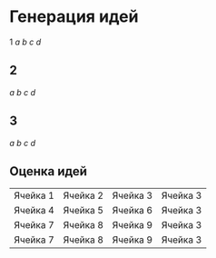 <h1>Генерация идей</h1
<h2>1</h2>
<em>a</em>
<em>b</em>
<em>c</em>
<em>d</em>
<h2>2</h2>
<em>a</em>
<em>b</em>
<em>c</em>
<em>d</em>
<h2>3</h2>
<em>a</em>
<em>b</em>
<em>c</em>
<em>d</em>
<h2>Оценка идей</h2>
<table>
  <tbody>
    <tr>
      <td>Ячейка 1</td>
      <td>Ячейка 2</td>
      <td>Ячейка 3</td>
	  <td>Ячейка 3</td>
    </tr>
    <tr>
      <td>Ячейка 4</td>
      <td>Ячейка 5</td>
      <td>Ячейка 6</td>
	  <td>Ячейка 3</td>
    </tr>
    <tr>
      <td>Ячейка 7</td>
      <td>Ячейка 8</td>
      <td>Ячейка 9</td>
      <td>Ячейка 3</td>    
	</tr>
    <tr>
      <td>Ячейка 7</td>
      <td>Ячейка 8</td>
      <td>Ячейка 9</td>
      <td>Ячейка 3</td>    
	</tr>
  </tbody>
</table>